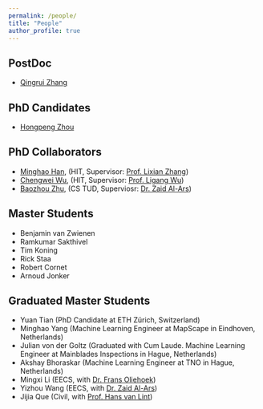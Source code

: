 ```yaml
---
permalink: /people/
title: "People"
author_profile: true
---
```

## PostDoc

* [Qingrui Zhang](https://scholar.google.com/citations?user=Bt1jFVcAAAAJ&hl=zh-CN)

## PhD Candidates

* [Hongpeng Zhou](https://scholar.google.com/citations?user=StuUN6wAAAAJ&hl=zh-CN)

## PhD Collaborators

* [Minghao Han](https://scholar.google.com/citations?user=vSFTX1AAAAAJ&hl=zh-CN), (HIT, Supervisor: [Prof. Lixian Zhang](https://scholar.google.com/citations?user=nRWqJX4AAAAJ&hl=en))
* [Chengwei Wu](https://www.researchgate.net/profile/Chengwei_Wu), (HIT, Supervisor: [Prof. Ligang Wu](https://scholar.google.com/citations?user=2mHyb9gAAAAJ&hl=en))
* [Baozhou Zhu](https://www.tudelft.nl/eemcs/the-faculty/departments/quantum-computer-engineering/accelerated-big-data-systems/staff/baozhou-zhu/), (CS TUD, Superviosr: [Dr. Zaid Al-Ars](http://www.ce.ewi.tudelft.nl/zaid/))

## Master Students
* Benjamin van Zwienen
* Ramkumar Sakthivel
* Tim Koning
* Rick Staa
* Robert Cornet
* Arnoud Jonker


## Graduated Master Students
* Yuan Tian (PhD Candidate at ETH Zürich, Switzerland)
* Minghao Yang (Machine Learning Engineer at MapScape in Eindhoven, Netherlands)
* Julian von der Goltz (Graduated with Cum Laude. Machine Learning Engineer at Mainblades Inspections in Hague, Netherlands)
* Akshay Bhoraskar (Machine Learning Engineer at TNO in Hague, Netherlands)
* Mingxi Li (EECS, with [Dr. Frans Oliehoek](https://www.fransoliehoek.net/wp/))
* Yizhou Wang (EECS, with [Dr. Zaid Al-Ars](http://www.ce.ewi.tudelft.nl/zaid/))
* Jijia Que (Civil, with [Prof. Hans van Lint](https://www.tudelft.nl/en/ceg/about-faculty/departments/transport-planning/staff/personal-pages/lint-jwc-van/))


 

